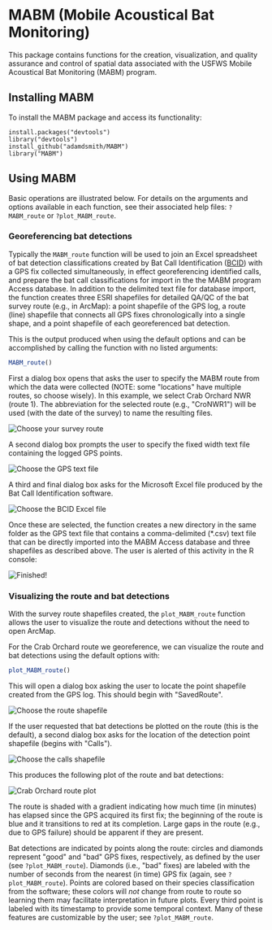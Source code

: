 MABM (Mobile Acoustical Bat Monitoring)
=======================================

This package contains functions for the creation, visualization, and quality assurance and control of spatial data associated with the USFWS Mobile Acoustical Bat Monitoring (MABM) program.

Installing MABM
---------------

To install the MABM package and access its functionality:

    install.packages("devtools")
    library("devtools")
    install_github("adamdsmith/MABM")
    library("MABM")

Using MABM
----------

Basic operations are illustrated below. For details on the arguments and options available in each function, see their associated help files: `?MABM_route` or `?plot_MABM_route`.

### Georeferencing bat detections

Typically the `MABM_route` function will be used to join an Excel spreadsheet of bat detection classifications created by Bat Call Identification ([BCID](www.batcallid.com)) with a GPS fix collected simultaneously, in effect georeferencing identified calls, and prepare the bat call classifications for import in the the MABM program Access database. In addition to the delimited text file for database import, the function creates three ESRI shapefiles for detailed QA/QC of the bat survey route (e.g., in ArcMap): a point shapefile of the GPS log, a route (line) shapefile that connects all GPS fixes chronologically into a single shape, and a point shapefile of each georeferenced bat detection.

This is the output produced when using the default options and can be accomplished by calling the function with no listed arguments:

``` r
MABM_route()
```

First a dialog box opens that asks the user to specify the MABM route from which the data were collected (NOTE: some "locations" have multiple routes, so choose wisely). In this example, we select Crab Orchard NWR (route 1). The abbreviation for the selected route (e.g., "CroNWR1") will be used (with the date of the survey) to name the resulting files.

![Choose your survey route](./README-figs/choose_route.png)

A second dialog box prompts the user to specify the fixed width text file containing the logged GPS points.

![Choose the GPS text file](./README-figs/choose_GPS.png)

A third and final dialog box asks for the Microsoft Excel file produced by the Bat Call Identification software.

![Choose the BCID Excel file](./README-figs/choose_BCID.png)

Once these are selected, the function creates a new directory in the same folder as the GPS text file that contains a comma-delimited (\*.csv) text file that can be directly imported into the MABM Access database and three shapefiles as described above. The user is alerted of this activity in the R console:

![Finished!](./README-figs/all_done.png)

### Visualizing the route and bat detections

With the survey route shapefiles created, the `plot_MABM_route` function allows the user to visualize the route and detections without the need to open ArcMap.

For the Crab Orchard route we georeference, we can visualize the route and bat detections using the default options with:

``` r
plot_MABM_route()
```

This will open a dialog box asking the user to locate the point shapefile created from the GPS log. This should begin with "SavedRoute".

![Choose the route shapefile](./README-figs/choose_shapefile.png)

If the user requested that bat detections be plotted on the route (this is the default), a second dialog box asks for the location of the detection point shapefile (begins with "Calls").

![Choose the calls shapefile](./README-figs/choose_calls_shapefile.png)

This produces the following plot of the route and bat detections:

![Crab Orchard route plot](./README-figs/plot_output.png)

The route is shaded with a gradient indicating how much time (in minutes) has elapsed since the GPS acquired its first fix; the beginning of the route is blue and it transitions to red at its completion. Large gaps in the route (e.g., due to GPS failure) should be apparent if they are present.

Bat detections are indicated by points along the route: circles and diamonds represent "good" and "bad" GPS fixes, respectively, as defined by the user (see `?plot_MABM_route`). Diamonds (i.e., "bad" fixes) are labeled with the number of seconds from the nearest (in time) GPS fix (again, see `?plot_MABM_route`). Points are colored based on their species classification from the software; these colors will *not* change from route to route so learning them may facilitate interpretation in future plots. Every third point is labeled with its timestamp to provide some temporal context. Many of these features are customizable by the user; see `?plot_MABM_route`.
